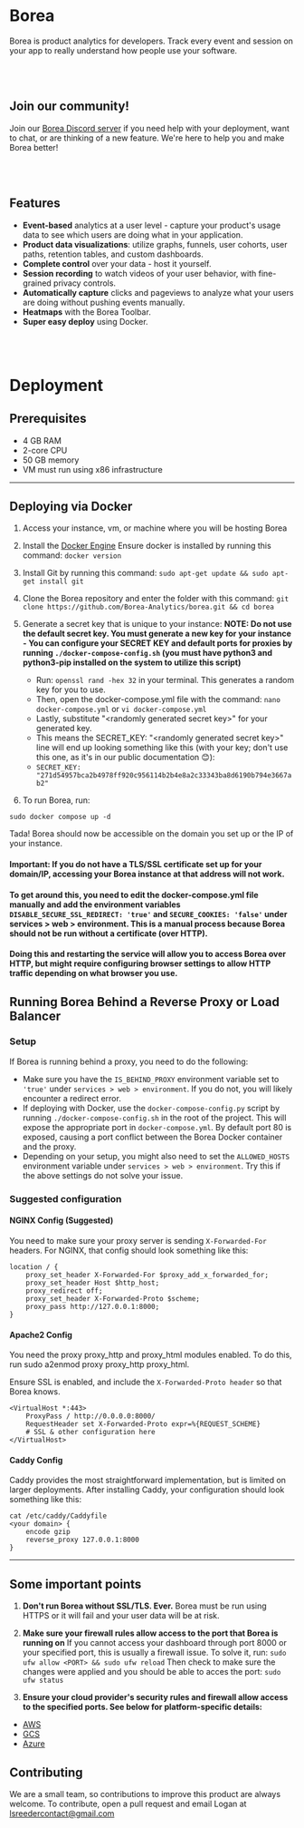 # Borea
Borea is product analytics for developers. Track every event and session on your app to really understand how people use your software. 

<br /><br />

## Join our community!

Join our [Borea Discord server](https://discord.gg/RNueFbmGnM) if you need help with your deployment, want to chat, or are thinking of a new feature. We're here to help you and make Borea better!

<br /><br />

## Features

- **Event-based** analytics at a user level - capture your product's usage data to see which users are doing what in your application.
- **Product data visualizations**: utilize graphs, funnels, user cohorts, user paths, retention tables, and  custom dashboards.
- **Complete control** over your data - host it yourself.
- **Session recording** to watch videos of your user behavior, with fine-grained privacy controls.
- **Automatically capture** clicks and pageviews to analyze what your users are doing without pushing events manually.
- **Heatmaps** with the Borea Toolbar.
- **Super easy deploy** using Docker.

<br /><br />

# Deployment

## Prerequisites
- 4 GB RAM
- 2-core CPU
- 50 GB memory
- VM must run using x86 infrastructure

---

## Deploying via Docker

1. Access your instance, vm, or machine where you will be hosting Borea

2. Install the [Docker Engine](https://docs.docker.com/engine/install/)
Ensure docker is installed by running this command:
`docker version`

3. Install Git by running this command:
`sudo apt-get update && sudo apt-get install git`

4. Clone the Borea repository and enter the folder with this command:
`git clone https://github.com/Borea-Analytics/borea.git && cd borea`

5. Generate a secret key that is unique to your instance:
**NOTE: Do not use the default secret key. You must generate a new key for your instance**
    **- You can configure your SECRET KEY and default ports for proxies by running `./docker-compose-config.sh` (you must have python3 and python3-pip installed on the system to utilize this script)**
	- Run: `openssl rand -hex 32` in your terminal. This generates a random key for you to use.
	- Then, open the docker-compose.yml file with the command: `nano docker-compose.yml` or `vi docker-compose.yml`
	- Lastly, substitute "\<randomly generated secret key\>" for your generated key.
	- This means the SECRET_KEY: "\<randomly generated secret key\>" line will end up looking something like this (with your key; don't use this one, as it's in our public documentation 😊):
	- `SECRET_KEY: "271d54957bca2b4978ff920c956114b2b4e8a2c33343ba8d6190b794e3667ab2"`

6. To run Borea, run:

`sudo docker compose up -d`

Tada! Borea should now be accessible on the domain you set up or the IP of your instance.

#### Important: If you do not have a TLS/SSL certificate set up for your domain/IP, accessing your Borea instance at that address will not work. 
#### To get around this, you need to edit the docker-compose.yml file manually and add the environment variables `DISABLE_SECURE_SSL_REDIRECT: 'true'` and `SECURE_COOKIES: 'false'` under services > web > environment. This is a manual process because Borea should not be run without a certificate (over HTTP). 
#### Doing this and restarting the service will allow you to access Borea over HTTP, but might require configuring browser settings to allow HTTP traffic depending on what browser you use.

## Running Borea Behind a Reverse Proxy or Load Balancer

### Setup

If Borea is running behind a proxy, you need to do the following:

- Make sure you have the `IS_BEHIND_PROXY` environment variable set to `'true'` under `services > web > environment`. If you do not, you will likely encounter a redirect error.
- If deploying with Docker, use the `docker-compose-config.py` script by running `./docker-compose-config.sh` in the root of the project. This will expose the appropriate port in `docker-compose.yml`. By default port 80 is exposed, causing a port conflict between the Borea Docker container and the proxy.
- Depending on your setup, you might also need to set the `ALLOWED_HOSTS` environment variable under `services > web > environment`. Try this if the above settings do not solve your issue.

### Suggested configuration

#### NGINX Config (Suggested)

You need to make sure your proxy server is sending `X-Forwarded-For` headers. For NGINX, that config should look something like this:
```
location / {
    proxy_set_header X-Forwarded-For $proxy_add_x_forwarded_for;
    proxy_set_header Host $http_host;
    proxy_redirect off;
    proxy_set_header X-Forwarded-Proto $scheme;
    proxy_pass http://127.0.0.1:8000;
}
```
#### Apache2 Config

You need the proxy proxy_http and proxy_html modules enabled. To do this, run sudo a2enmod proxy proxy_http proxy_html.

Ensure SSL is enabled, and include the `X-Forwarded-Proto header` so that Borea knows.

```
<VirtualHost *:443>
	ProxyPass / http://0.0.0.0:8000/
    RequestHeader set X-Forwarded-Proto expr=%{REQUEST_SCHEME}
    # SSL & other configuration here
</VirtualHost>
```
#### Caddy Config

Caddy provides the most straightforward implementation, but is limited on larger deployments. After installing Caddy, your configuration should look something like this:

```
cat /etc/caddy/Caddyfile
<your domain> {
    encode gzip
    reverse_proxy 127.0.0.1:8000
}
```

---

## Some important points
1. **Don't run Borea without SSL/TLS. Ever.**
Borea must be run using HTTPS or it will fail and your user data will be at risk. 

2. **Make sure your firewall rules allow access to the port that Borea is running on**
If you cannot access your dashboard through port 8000 or your specified port, this is usually a firewall issue. To solve it, run:
`sudo ufw allow <PORT> && sudo ufw reload`
Then check to make sure the changes were applied and you should be able to acces the port:
`sudo ufw status`
3. **Ensure your cloud provider's security rules and firewall allow access to the specified ports. See below for platform-specific details:**
- [AWS](https://repost.aws/knowledge-center/connect-http-https-ec2)
- [GCS](https://cloud.google.com/firewall/docs/firewalls)
- [Azure](https://learn.microsoft.com/en-us/azure/virtual-network/tutorial-filter-network-traffic?tabs=portal)

## Contributing

We are a small team, so contributions to improve this product are always welcome. To contribute, open a pull request and email Logan at lsreedercontact@gmail.com